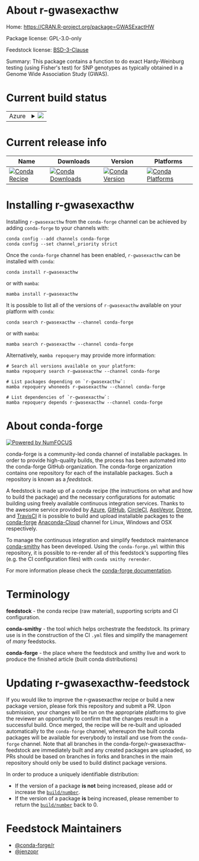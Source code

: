 About r-gwasexacthw
===================

Home: https://CRAN.R-project.org/package=GWASExactHW

Package license: GPL-3.0-only

Feedstock license: [BSD-3-Clause](https://github.com/conda-forge/r-gwasexacthw-feedstock/blob/main/LICENSE.txt)

Summary: This package contains a function to do exact Hardy-Weinburg testing (using Fisher's test) for SNP genotypes as typically obtained in a Genome Wide Association Study (GWAS).

Current build status
====================


<table>
    
  <tr>
    <td>Azure</td>
    <td>
      <details>
        <summary>
          <a href="https://dev.azure.com/conda-forge/feedstock-builds/_build/latest?definitionId=8011&branchName=main">
            <img src="https://dev.azure.com/conda-forge/feedstock-builds/_apis/build/status/r-gwasexacthw-feedstock?branchName=main">
          </a>
        </summary>
        <table>
          <thead><tr><th>Variant</th><th>Status</th></tr></thead>
          <tbody><tr>
              <td>linux_64_r_base4.1</td>
              <td>
                <a href="https://dev.azure.com/conda-forge/feedstock-builds/_build/latest?definitionId=8011&branchName=main">
                  <img src="https://dev.azure.com/conda-forge/feedstock-builds/_apis/build/status/r-gwasexacthw-feedstock?branchName=main&jobName=linux&configuration=linux_64_r_base4.1" alt="variant">
                </a>
              </td>
            </tr><tr>
              <td>linux_64_r_base4.2</td>
              <td>
                <a href="https://dev.azure.com/conda-forge/feedstock-builds/_build/latest?definitionId=8011&branchName=main">
                  <img src="https://dev.azure.com/conda-forge/feedstock-builds/_apis/build/status/r-gwasexacthw-feedstock?branchName=main&jobName=linux&configuration=linux_64_r_base4.2" alt="variant">
                </a>
              </td>
            </tr><tr>
              <td>osx_64_r_base4.1</td>
              <td>
                <a href="https://dev.azure.com/conda-forge/feedstock-builds/_build/latest?definitionId=8011&branchName=main">
                  <img src="https://dev.azure.com/conda-forge/feedstock-builds/_apis/build/status/r-gwasexacthw-feedstock?branchName=main&jobName=osx&configuration=osx_64_r_base4.1" alt="variant">
                </a>
              </td>
            </tr><tr>
              <td>osx_64_r_base4.2</td>
              <td>
                <a href="https://dev.azure.com/conda-forge/feedstock-builds/_build/latest?definitionId=8011&branchName=main">
                  <img src="https://dev.azure.com/conda-forge/feedstock-builds/_apis/build/status/r-gwasexacthw-feedstock?branchName=main&jobName=osx&configuration=osx_64_r_base4.2" alt="variant">
                </a>
              </td>
            </tr><tr>
              <td>win_64</td>
              <td>
                <a href="https://dev.azure.com/conda-forge/feedstock-builds/_build/latest?definitionId=8011&branchName=main">
                  <img src="https://dev.azure.com/conda-forge/feedstock-builds/_apis/build/status/r-gwasexacthw-feedstock?branchName=main&jobName=win&configuration=win_64_" alt="variant">
                </a>
              </td>
            </tr>
          </tbody>
        </table>
      </details>
    </td>
  </tr>
</table>

Current release info
====================

| Name | Downloads | Version | Platforms |
| --- | --- | --- | --- |
| [![Conda Recipe](https://img.shields.io/badge/recipe-r--gwasexacthw-green.svg)](https://anaconda.org/conda-forge/r-gwasexacthw) | [![Conda Downloads](https://img.shields.io/conda/dn/conda-forge/r-gwasexacthw.svg)](https://anaconda.org/conda-forge/r-gwasexacthw) | [![Conda Version](https://img.shields.io/conda/vn/conda-forge/r-gwasexacthw.svg)](https://anaconda.org/conda-forge/r-gwasexacthw) | [![Conda Platforms](https://img.shields.io/conda/pn/conda-forge/r-gwasexacthw.svg)](https://anaconda.org/conda-forge/r-gwasexacthw) |

Installing r-gwasexacthw
========================

Installing `r-gwasexacthw` from the `conda-forge` channel can be achieved by adding `conda-forge` to your channels with:

```
conda config --add channels conda-forge
conda config --set channel_priority strict
```

Once the `conda-forge` channel has been enabled, `r-gwasexacthw` can be installed with `conda`:

```
conda install r-gwasexacthw
```

or with `mamba`:

```
mamba install r-gwasexacthw
```

It is possible to list all of the versions of `r-gwasexacthw` available on your platform with `conda`:

```
conda search r-gwasexacthw --channel conda-forge
```

or with `mamba`:

```
mamba search r-gwasexacthw --channel conda-forge
```

Alternatively, `mamba repoquery` may provide more information:

```
# Search all versions available on your platform:
mamba repoquery search r-gwasexacthw --channel conda-forge

# List packages depending on `r-gwasexacthw`:
mamba repoquery whoneeds r-gwasexacthw --channel conda-forge

# List dependencies of `r-gwasexacthw`:
mamba repoquery depends r-gwasexacthw --channel conda-forge
```


About conda-forge
=================

[![Powered by
NumFOCUS](https://img.shields.io/badge/powered%20by-NumFOCUS-orange.svg?style=flat&colorA=E1523D&colorB=007D8A)](https://numfocus.org)

conda-forge is a community-led conda channel of installable packages.
In order to provide high-quality builds, the process has been automated into the
conda-forge GitHub organization. The conda-forge organization contains one repository
for each of the installable packages. Such a repository is known as a *feedstock*.

A feedstock is made up of a conda recipe (the instructions on what and how to build
the package) and the necessary configurations for automatic building using freely
available continuous integration services. Thanks to the awesome service provided by
[Azure](https://azure.microsoft.com/en-us/services/devops/), [GitHub](https://github.com/),
[CircleCI](https://circleci.com/), [AppVeyor](https://www.appveyor.com/),
[Drone](https://cloud.drone.io/welcome), and [TravisCI](https://travis-ci.com/)
it is possible to build and upload installable packages to the
[conda-forge](https://anaconda.org/conda-forge) [Anaconda-Cloud](https://anaconda.org/)
channel for Linux, Windows and OSX respectively.

To manage the continuous integration and simplify feedstock maintenance
[conda-smithy](https://github.com/conda-forge/conda-smithy) has been developed.
Using the ``conda-forge.yml`` within this repository, it is possible to re-render all of
this feedstock's supporting files (e.g. the CI configuration files) with ``conda smithy rerender``.

For more information please check the [conda-forge documentation](https://conda-forge.org/docs/).

Terminology
===========

**feedstock** - the conda recipe (raw material), supporting scripts and CI configuration.

**conda-smithy** - the tool which helps orchestrate the feedstock.
                   Its primary use is in the construction of the CI ``.yml`` files
                   and simplify the management of *many* feedstocks.

**conda-forge** - the place where the feedstock and smithy live and work to
                  produce the finished article (built conda distributions)


Updating r-gwasexacthw-feedstock
================================

If you would like to improve the r-gwasexacthw recipe or build a new
package version, please fork this repository and submit a PR. Upon submission,
your changes will be run on the appropriate platforms to give the reviewer an
opportunity to confirm that the changes result in a successful build. Once
merged, the recipe will be re-built and uploaded automatically to the
`conda-forge` channel, whereupon the built conda packages will be available for
everybody to install and use from the `conda-forge` channel.
Note that all branches in the conda-forge/r-gwasexacthw-feedstock are
immediately built and any created packages are uploaded, so PRs should be based
on branches in forks and branches in the main repository should only be used to
build distinct package versions.

In order to produce a uniquely identifiable distribution:
 * If the version of a package **is not** being increased, please add or increase
   the [``build/number``](https://docs.conda.io/projects/conda-build/en/latest/resources/define-metadata.html#build-number-and-string).
 * If the version of a package **is** being increased, please remember to return
   the [``build/number``](https://docs.conda.io/projects/conda-build/en/latest/resources/define-metadata.html#build-number-and-string)
   back to 0.

Feedstock Maintainers
=====================

* [@conda-forge/r](https://github.com/conda-forge/r/)
* [@jenzopr](https://github.com/jenzopr/)


